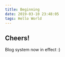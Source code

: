 ```yaml
---
title: Beginning
date: 2019-03-10 23:48:05
tags: Hello World
---
```


## Cheers!
Blog system now in effect :)